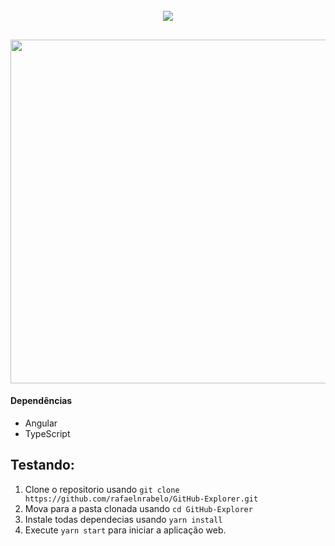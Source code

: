 <h1 align="center">
  <br/>
<img src="https://user-images.githubusercontent.com/55251721/99120042-f942cb80-25d8-11eb-9c3e-6cb09ad89127.png" />

<h2 align="center">
  <img src="https://user-images.githubusercontent.com/55251721/99119842-ab2dc800-25d8-11eb-909a-03b667786b2d.png" height=550 />
</h2>
   
#### Dependências
  - Angular
  - TypeScript
   
## Testando:
   1. Clone o repositorio usando `git clone https://github.com/rafaelnrabelo/GitHub-Explorer.git`
   2. Mova para a pasta clonada usando `cd GitHub-Explorer`
   3. Instale todas dependecias usando `yarn install`
   4. Execute `yarn start` para iniciar a aplicação web.
